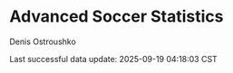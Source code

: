 # Advanced Soccer Statistics
Denis Ostroushko

<!-- gfm -->

Last successful data update: 2025-09-19 04:18:03 CST
